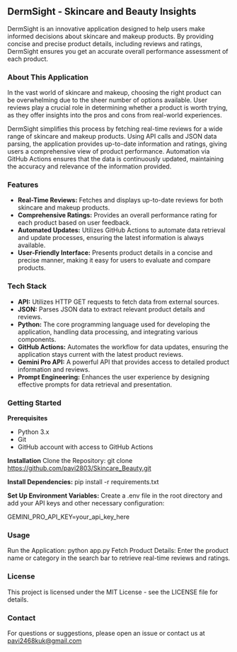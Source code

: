 ## DermSight - Skincare and Beauty Insights
DermSight is an innovative application designed to help users make informed decisions about skincare and makeup products. By providing concise and precise product details, including reviews and ratings, DermSight ensures you get an accurate overall performance assessment of each product.

### About This Application
In the vast world of skincare and makeup, choosing the right product can be overwhelming due to the sheer number of options available. User reviews play a crucial role in determining whether a product is worth trying, as they offer insights into the pros and cons from real-world experiences.

DermSight simplifies this process by fetching real-time reviews for a wide range of skincare and makeup products. Using API calls and JSON data parsing, the application provides up-to-date information and ratings, giving users a comprehensive view of product performance. Automation via GitHub Actions ensures that the data is continuously updated, maintaining the accuracy and relevance of the information provided.

### Features
* **Real-Time Reviews:** Fetches and displays up-to-date reviews for both skincare and makeup products.
* **Comprehensive Ratings:** Provides an overall performance rating for each product based on user feedback.
* **Automated Updates:** Utilizes GitHub Actions to automate data retrieval and update processes, ensuring the latest information is always available.
* **User-Friendly Interface:** Presents product details in a concise and precise manner, making it easy for users to evaluate and compare products.

### Tech Stack
* **API:** Utilizes HTTP GET requests to fetch data from external sources.
* **JSON:** Parses JSON data to extract relevant product details and reviews.
* **Python:** The core programming language used for developing the application, handling data processing, and integrating various components.
* **GitHub Actions:** Automates the workflow for data updates, ensuring the application stays current with the latest product reviews.
* **Gemini Pro API:** A powerful API that provides access to detailed product information and reviews.
* **Prompt Engineering:** Enhances the user experience by designing effective prompts for data retrieval and presentation.

### Getting Started
**Prerequisites**
* Python 3.x
* Git
* GitHub account with access to GitHub Actions
  
**Installation**
Clone the Repository:
git clone https://github.com/pavi2803/Skincare_Beauty.git

**Install Dependencies:**
pip install -r requirements.txt

**Set Up Environment Variables:**
Create a .env file in the root directory and add your API keys and other necessary configuration:

GEMINI_PRO_API_KEY=your_api_key_here

### Usage
Run the Application:
python app.py
Fetch Product Details:
Enter the product name or category in the search bar to retrieve real-time reviews and ratings.

### License
This project is licensed under the MIT License - see the LICENSE file for details.

### Contact
For questions or suggestions, please open an issue or contact us at pavi2468kuk@gmail.com

